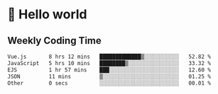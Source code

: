 # 🍻 Hello world

## Weekly Coding Time
<!--START_SECTION:waka-->

```txt
Vue.js       8 hrs 12 mins   █████████████▒░░░░░░░░░░░   52.82 %
JavaScript   5 hrs 10 mins   ████████▒░░░░░░░░░░░░░░░░   33.32 %
EJS          1 hr 57 mins    ███░░░░░░░░░░░░░░░░░░░░░░   12.60 %
JSON         11 mins         ▒░░░░░░░░░░░░░░░░░░░░░░░░   01.25 %
Other        0 secs          ░░░░░░░░░░░░░░░░░░░░░░░░░   00.01 %
```

<!--END_SECTION:waka-->
